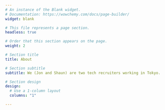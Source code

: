 ```yaml
---
# An instance of the Blank widget.
# Documentation: https://wowchemy.com/docs/page-builder/
widget: blank

# This file represents a page section.
headless: true

# Order that this section appears on the page.
weight: 2

# Section title
title: About

# Section subtitle
subtitle: We (Jon and Shaun) are two tech recruiters working in Tokyo...

# Section design
design:
  # Use a 1-column layout
  columns: "1"

---
```

